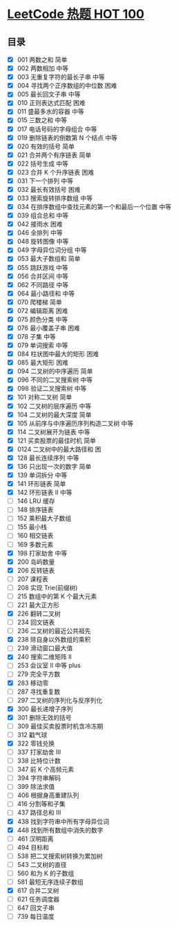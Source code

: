 # [LeetCode 热题 HOT 100](https://leetcode-cn.com/problem-list/2cktkvj/)

## 目录

- [x] 001 两数之和 简单
- [x] 002 两数相加 中等
- [x] 003 无重复字符的最长子串 中等
- [x] 004 寻找两个正序数组的中位数 困难
- [x] 005 最长回文子串 中等
- [x] 010 正则表达式匹配 困难
- [x] 011 盛最多水的容器 中等
- [x] 015 三数之和 中等
- [x] 017 电话号码的字母组合 中等
- [x] 019 删除链表的倒数第 N 个结点 中等
- [x] 020 有效的括号 简单
- [x] 021 合并两个有序链表 简单
- [x] 022 括号生成 中等
- [x] 023 合并 K 个升序链表 困难
- [x] 031 下一个排列 中等
- [x] 032 最长有效括号 困难
- [x] 033 搜索旋转排序数组 中等
- [x] 034 在排序数组中查找元素的第一个和最后一个位置 中等
- [x] 039 组合总和 中等
- [x] 042 接雨水 困难
- [x] 046 全排列 中等
- [x] 048 旋转图像 中等
- [x] 049 字母异位词分组 中等
- [x] 053 最大子数组和 简单
- [x] 055 跳跃游戏 中等
- [x] 056 合并区间 中等
- [x] 062 不同路径 中等
- [x] 064 最小路径和 中等
- [x] 070 爬楼梯 简单
- [x] 072 编辑距离 困难
- [x] 075 颜色分类 中等
- [x] 076 最小覆盖子串 困难
- [x] 078 子集 中等
- [x] 079 单词搜索 中等
- [x] 084 柱状图中最大的矩形 困难
- [x] 085 最大矩形 困难
- [x] 094 二叉树的中序遍历 简单
- [x] 096 不同的二叉搜索树 中等
- [x] 098 验证二叉搜索树 中等
- [x] 101 对称二叉树 简单
- [x] 102 二叉树的层序遍历 中等
- [x] 104 二叉树的最大深度 简单
- [x] 105 从前序与中序遍历序列构造二叉树 中等
- [x] 114 二叉树展开为链表 中等
- [x] 121 买卖股票的最佳时机 简单
- [x] 0124 二叉树中的最大路径和 困
- [x] 128 最长连续序列 中等
- [x] 136 只出现一次的数字 简单
- [x] 139 单词拆分 中等
- [x] 141 环形链表 简单
- [x] 142 环形链表 II 中等
- [ ] 146 LRU 缓存
- [ ] 148 排序链表
- [ ] 152 乘积最大子数组
- [ ] 155 最小栈
- [ ] 160 相交链表
- [ ] 169 多数元素
- [x] 198 打家劫舍 中等
- [x] 200 岛屿数量
- [x] 206 反转链表
- [ ] 207 课程表
- [ ] 208 实现 Trie(前缀树)
- [ ] 215 数组中的第 K 个最大元素
- [ ] 221 最大正方形
- [x] 226 翻转二叉树
- [ ] 234 回文链表
- [ ] 236 二叉树的最近公共祖先
- [x] 238 除自身以外数组的乘积
- [ ] 239 滑动窗口最大值
- [x] 240 搜索二维矩阵 II
- [ ] 253 会议室 II 中等 plus
- [ ] 279 完全平方数
- [x] 283 移动零
- [ ] 287 寻找重复数
- [ ] 297 二叉树的序列化与反序列化
- [x] 300 最长递增子序列
- [x] 301 删除无效的括号
- [ ] 309 最佳买卖股票时机含冷冻期
- [ ] 312 戳气球
- [x] 322 零钱兑换
- [ ] 337 打家劫舍 III
- [ ] 338 比特位计数
- [ ] 347 前 K 个高频元素
- [ ] 394 字符串解码
- [ ] 399 除法求值
- [ ] 406 根据身高重建队列
- [ ] 416 分割等和子集
- [ ] 437 路径总和 III
- [x] 438 找到字符串中所有字母异位词
- [x] 448 找到所有数组中消失的数字
- [ ] 461 汉明距离
- [ ] 494 目标和
- [ ] 538 把二叉搜索树转换为累加树
- [ ] 543 二叉树的直径
- [ ] 560 和为 K 的子数组
- [ ] 581 最短无序连续子数组
- [x] 617 合并二叉树
- [ ] 621 任务调度器
- [ ] 647 回文子串
- [ ] 739 每日温度
